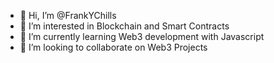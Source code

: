 - 👋 Hi, I’m @FrankYChills
- 👀 I’m interested in Blockchain and Smart Contracts
- 🌱 I’m currently learning Web3 development with Javascript
- 💞️ I’m looking to collaborate on Web3 Projects


<!---
FrankYChills/FrankYChills is a ✨ special ✨ repository because its `README.md` (this file) appears on your GitHub profile.
You can click the Preview link to take a look at your changes.
--->
